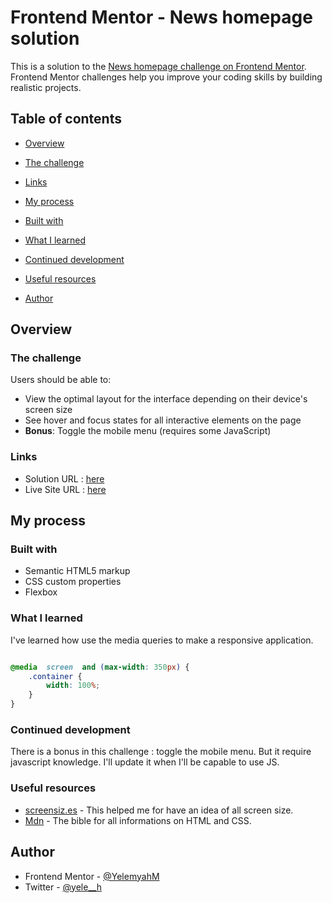 
# Frontend Mentor - News homepage solution



This is a solution to the [News homepage challenge on Frontend Mentor](https://www.frontendmentor.io/challenges/news-homepage-H6SWTa1MFl). Frontend Mentor challenges help you improve your coding skills by building realistic projects.



## Table of contents



- [Overview](#overview)

- [The challenge](#the-challenge)

- [Links](#links)

- [My process](#my-process)

- [Built with](#built-with)

- [What I learned](#what-i-learned)

- [Continued development](#continued-development)

- [Useful resources](#useful-resources)

- [Author](#author)

## Overview



### The challenge

Users should be able to:

- View the optimal layout for the interface depending on their device's screen size
- See hover and focus states for all interactive elements on the page
- **Bonus**: Toggle the mobile menu (requires some JavaScript)

### Links

- Solution URL : [here](https://www.frontendmentor.io/solutions/news-homepage-htK5t7YEiX)
- Live Site URL : [here](https://news-homepage-phi.vercel.app/)



## My process

### Built with

- Semantic HTML5 markup
- CSS custom properties
- Flexbox

### What I learned

I've learned how use the media queries to make a responsive application.

```css

@media  screen  and (max-width: 350px) {
	.container {
		width: 100%;
	}
}

```

### Continued development

There is a bonus in this challenge : toggle the mobile menu. But it require javascript knowledge. I'll update it when I'll be capable to use JS.

### Useful resources



- [screensiz.es](https://screensiz.es/) - This helped me for have an idea of all screen size.
- [Mdn](https://developer.mozilla.org/fr/) - The bible for all informations on HTML and CSS.

## Author
- Frontend Mentor - [@YelemyahM](https://www.frontendmentor.io/profile/YelemyahM)
- Twitter - [@yele__h](https://twitter.com/yele__h)